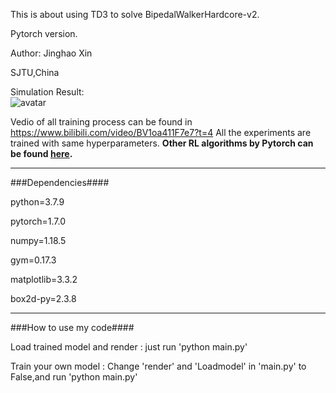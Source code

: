 This is about using TD3 to solve BipedalWalkerHardcore-v2. 

Pytorch version. 

Author: Jinghao Xin 

SJTU,China

Simulation Result:  
![avatar](https://github.com/XinJingHao/TD3/blob/main/final%20result.gif)

Vedio of all training process can be found in https://www.bilibili.com/video/BV1oa411F7e7?t=4
All the experiments are trained with same hyperparameters. **Other RL algorithms by Pytorch can be found [here](https://github.com/XinJingHao/RL-Algorithms-by-Pytorch).**

-----------------------------------------

###Dependencies####

python=3.7.9 

pytorch=1.7.0 

numpy=1.18.5 

gym=0.17.3 

matplotlib=3.3.2 

box2d-py=2.3.8

-----------------------------------------
###How to use my code####

Load trained model and render : just run 'python main.py' 

Train your own model : Change 'render' and 'Loadmodel' in 'main.py' to False,and run 'python main.py'
